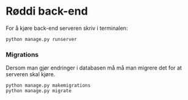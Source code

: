 # Røddi back-end

For å kjøre back-end serveren skriv i terminalen:
```
python manage.py runserver 
```


### Migrations
Dersom man gjør endringer i databasen må må man migrere det for at serveren skal kjøre.
```
python manage.py makemigrations
python manage.py migrate
```
